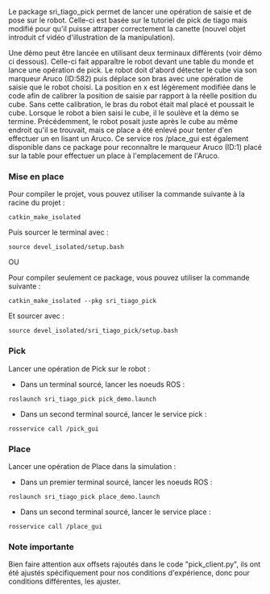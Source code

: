 Le package sri_tiago_pick permet de lancer une opération de saisie et de pose sur le robot. Celle-ci est basée sur le tutoriel de pick de tiago mais  modifié pour qu'il puisse attraper correctement la canette (nouvel objet introduit cf vidéo d'illustration de la manipulation). 

Une démo peut être lancée en utilisant deux terminaux différents (voir démo ci dessous). Celle-ci fait apparaître le robot devant une table du monde et lance une opération de pick. Le robot doit d'abord détecter le cube via son marqueur Aruco (ID:582) puis déplace son bras avec une opération de saisie que le robot choisi. La position en x est légèrement modifiée dans le code afin de calibrer la position de saisie par rapport à la réelle position du cube. Sans cette calibration, le bras du robot était mal placé et poussait le cube. Lorsque le robot a bien saisi le cube, il le soulève et la démo se termine. Précédemment, le robot posait juste après le cube au même endroit qu'il se trouvait, mais ce place a été enlevé pour tenter d'en effectuer un en lisant un Aruco. Ce service ros /place_gui est également disponible dans ce package pour reconnaître le marqueur Aruco (ID:1) placé sur la table pour effectuer un place à l'emplacement de l'Aruco.

### Mise en place 
Pour compiler le projet, vous pouvez utiliser la commande suivante à la racine du projet :
```
catkin_make_isolated
```
Puis sourcer le terminal avec :
```
source devel_isolated/setup.bash
```
OU

Pour compiler seulement ce package, vous pouvez utiliser la commande suivante :
```
catkin_make_isolated --pkg sri_tiago_pick
```
Et sourcer avec :
```
source devel_isolated/sri_tiago_pick/setup.bash
```

### Pick
Lancer une opération de Pick sur le robot :
- Dans un terminal sourcé, lancer les noeuds ROS :
```
roslaunch sri_tiago_pick pick_demo.launch
```

- Dans un second terminal sourcé, lancer le service pick :
```
rosservice call /pick_gui
```

### Place
Lancer une opération de Place dans la simulation :
- Dans un premier terminal sourcé, lancer les noeuds ROS :
```
roslaunch sri_tiago_pick place_demo.launch
```

- Dans un second terminal sourcé, lancer le service place :
```
rosservice call /place_gui
```

### Note importante

Bien faire attention aux offsets rajoutés dans le code "pick_client.py", ils ont été ajustés spécifiquement pour nos conditions d'expérience, donc pour conditions différentes, les ajuster.
